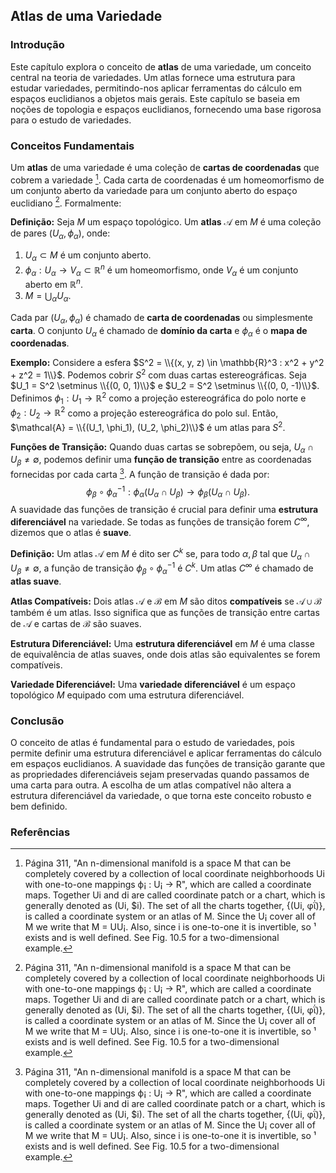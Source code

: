 ## Atlas de uma Variedade

### Introdução
Este capítulo explora o conceito de **atlas** de uma variedade, um conceito central na teoria de variedades. Um atlas fornece uma estrutura para estudar variedades, permitindo-nos aplicar ferramentas do cálculo em espaços euclidianos a objetos mais gerais. Este capítulo se baseia em noções de topologia e espaços euclidianos, fornecendo uma base rigorosa para o estudo de variedades.

### Conceitos Fundamentais

Um **atlas** de uma variedade é uma coleção de **cartas de coordenadas** que cobrem a variedade [^1]. Cada carta de coordenadas é um homeomorfismo de um conjunto aberto da variedade para um conjunto aberto do espaço euclidiano [^1]. Formalmente:

**Definição:** Seja $M$ um espaço topológico. Um **atlas** $\mathcal{A}$ em $M$ é uma coleção de pares $(U_{\alpha}, \phi_{\alpha})$, onde:
1.  $U_{\alpha} \subset M$ é um conjunto aberto.
2.  $\phi_{\alpha} : U_{\alpha} \to V_{\alpha} \subset \mathbb{R}^n$ é um homeomorfismo, onde $V_{\alpha}$ é um conjunto aberto em $\mathbb{R}^n$.
3.  $M = \bigcup_{\alpha} U_{\alpha}$.

Cada par $(U_{\alpha}, \phi_{\alpha})$ é chamado de **carta de coordenadas** ou simplesmente **carta**. O conjunto $U_{\alpha}$ é chamado de **domínio da carta** e $\phi_{\alpha}$ é o **mapa de coordenadas**.

**Exemplo:** Considere a esfera $S^2 = \\{(x, y, z) \in \mathbb{R}^3 : x^2 + y^2 + z^2 = 1\\}$. Podemos cobrir $S^2$ com duas cartas estereográficas. Seja $U_1 = S^2 \setminus \\{(0, 0, 1)\\}$ e $U_2 = S^2 \setminus \\{(0, 0, -1)\\}$. Definimos $\phi_1 : U_1 \to \mathbb{R}^2$ como a projeção estereográfica do polo norte e $\phi_2 : U_2 \to \mathbb{R}^2$ como a projeção estereográfica do polo sul. Então, $\mathcal{A} = \\{(U_1, \phi_1), (U_2, \phi_2)\\}$ é um atlas para $S^2$.

**Funções de Transição:** Quando duas cartas se sobrepõem, ou seja, $U_{\alpha} \cap U_{\beta} \neq \emptyset$, podemos definir uma **função de transição** entre as coordenadas fornecidas por cada carta [^1]. A função de transição é dada por:
$$\phi_{\beta} \circ \phi_{\alpha}^{-1} : \phi_{\alpha}(U_{\alpha} \cap U_{\beta}) \to \phi_{\beta}(U_{\alpha} \cap U_{\beta}).$$
A suavidade das funções de transição é crucial para definir uma **estrutura diferenciável** na variedade. Se todas as funções de transição forem $C^{\infty}$, dizemos que o atlas é **suave**.

**Definição:** Um atlas $\mathcal{A}$ em $M$ é dito ser $C^k$ se, para todo $\alpha, \beta$ tal que $U_{\alpha} \cap U_{\beta} \neq \emptyset$, a função de transição $\phi_{\beta} \circ \phi_{\alpha}^{-1}$ é $C^k$. Um atlas $C^{\infty}$ é chamado de **atlas suave**.

**Atlas Compatíveis:** Dois atlas $\mathcal{A}$ e $\mathcal{B}$ em $M$ são ditos **compatíveis** se $\mathcal{A} \cup \mathcal{B}$ também é um atlas. Isso significa que as funções de transição entre cartas de $\mathcal{A}$ e cartas de $\mathcal{B}$ são suaves.

**Estrutura Diferenciável:** Uma **estrutura diferenciável** em $M$ é uma classe de equivalência de atlas suaves, onde dois atlas são equivalentes se forem compatíveis.

**Variedade Diferenciável:** Uma **variedade diferenciável** é um espaço topológico $M$ equipado com uma estrutura diferenciável.

### Conclusão

O conceito de atlas é fundamental para o estudo de variedades, pois permite definir uma estrutura diferenciável e aplicar ferramentas do cálculo em espaços euclidianos. A suavidade das funções de transição garante que as propriedades diferenciáveis sejam preservadas quando passamos de uma carta para outra. A escolha de um atlas compatível não altera a estrutura diferenciável da variedade, o que torna este conceito robusto e bem definido.

### Referências
[^1]: Página 311, "An n-dimensional manifold is a space M that can be completely covered by a collection of local coordinate neighborhoods Ui with one-to-one mappings ф¡ : U¡ → R", which are called a coordinate maps. Together Ui and di are called coordinate patch or a chart, which is generally denoted as (Ui, $i). The set of all the charts together, {(Ui, φΐ)}, is called a coordinate system or an atlas of M. Since the U¡ cover all of M we write that M = UU¡. Also, since i is one-to-one it is invertible, so ¹ exists and is well defined. See Fig. 10.5 for a two-dimensional example.

<!-- END -->